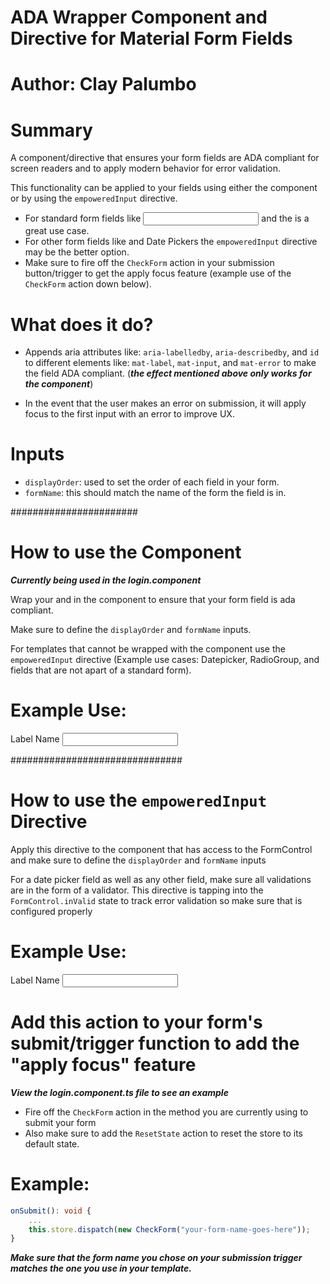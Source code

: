 # ADA Wrapper Component and Directive for Material Form Fields

# Author: Clay Palumbo

# Summary

A component/directive that ensures your form fields are ADA compliant for screen readers and to apply modern behavior for error validation.

This functionality can be applied to your fields using either the <empowered-input> component or by using the `empoweredInput` directive.

-   For standard form fields like <input> and <mat-select> the <empowered-input> is a great use case.
-   For other form fields like <mat-radio-group> and Date Pickers the `empoweredInput` directive may be the better option.
-   Make sure to fire off the `CheckForm` action in your submission button/trigger to get the apply focus feature (example use of the `CheckForm` action down below).

# What does it do?

-   Appends aria attributes like: `aria-labelledby`, `aria-describedby`, and `id` to different elements like: `mat-label`, `mat-input`, and `mat-error` to make the field ADA compliant.
    (**_the effect mentioned above only works for the <empowered-input> component_**)

-   In the event that the user makes an error on submission, it will apply focus to the first input with an error to improve UX.

# Inputs

-   `displayOrder`: used to set the order of each field in your form.
-   `formName`: this should match the name of the form the field is in.

#######################

# How to use the <empowered-input> Component

**_Currently being used in the login.component_**

Wrap your <mat-label> and <mat-form-field> in the <empowered-input> component to ensure that your form field is ada compliant.

Make sure to define the `displayOrder` and `formName` inputs.

For templates that cannot be wrapped with the <empowered-input> component use the `empoweredInput` directive (Example use cases: Datepicker, RadioGroup, and fields that are not apart of a standard form).

# Example Use:

<empowered-input displayOrder="0" formName="your-form-name-goes-here">
    <mat-label>Label Name<mat-label>
    <mat-form-field>
        <input matInput/>
        <mat-error>
        </mat-error>
    </mat-form-field>
<empowered-input>

###############################

# How to use the `empoweredInput` Directive

Apply this directive to the component that has access to the FormControl and make sure to define the `displayOrder` and `formName` inputs

For a date picker field as well as any other field, make sure all validations are in the form of a validator. This directive is tapping into the `FormControl.inValid` state to track error validation so make sure that is configured properly

# Example Use:

<div>
    <mat-label>Label Name<mat-label>
    <mat-form-field>
        <input
            [matDatepicker]="picker"
            matInput
            formControlName="birthDate"
            empoweredInput
            formName="your-form-name-goes-here"
            displayOrder="0"
        />
        <mat-error>
        </mat-error>
    </mat-form-field>
</div>

# Add this action to your form's submit/trigger function to add the "apply focus" feature

**_View the login.component.ts file to see an example_**

-   Fire off the `CheckForm` action in the method you are currently using to submit your form
-   Also make sure to add the `ResetState` action to reset the store to its default state.

# Example:

```typescript
onSubmit(): void {
    ...
    this.store.dispatch(new CheckForm("your-form-name-goes-here"));
}
```

**_Make sure that the form name you chose on your submission trigger matches the one you use in your template._**
